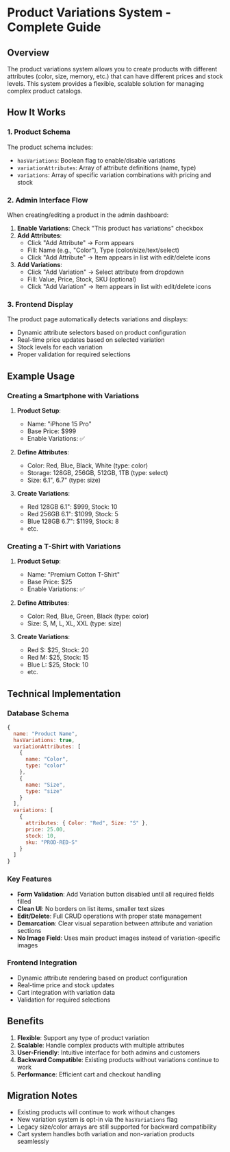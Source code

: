 # Product Variations System - Complete Guide

## Overview
The product variations system allows you to create products with different attributes (color, size, memory, etc.) that can have different prices and stock levels. This system provides a flexible, scalable solution for managing complex product catalogs.

## How It Works

### 1. Product Schema
The product schema includes:
- `hasVariations`: Boolean flag to enable/disable variations
- `variationAttributes`: Array of attribute definitions (name, type)
- `variations`: Array of specific variation combinations with pricing and stock

### 2. Admin Interface Flow
When creating/editing a product in the admin dashboard:

1. **Enable Variations**: Check "This product has variations" checkbox
2. **Add Attributes**: 
   - Click "Add Attribute" → Form appears
   - Fill: Name (e.g., "Color"), Type (color/size/text/select)
   - Click "Add Attribute" → Item appears in list with edit/delete icons
3. **Add Variations**:
   - Click "Add Variation" → Select attribute from dropdown
   - Fill: Value, Price, Stock, SKU (optional)
   - Click "Add Variation" → Item appears in list with edit/delete icons

### 3. Frontend Display
The product page automatically detects variations and displays:
- Dynamic attribute selectors based on product configuration
- Real-time price updates based on selected variation
- Stock levels for each variation
- Proper validation for required selections

## Example Usage

### Creating a Smartphone with Variations

1. **Product Setup**:
   - Name: "iPhone 15 Pro"
   - Base Price: $999
   - Enable Variations: ✅

2. **Define Attributes**:
   - Color: Red, Blue, Black, White (type: color)
   - Storage: 128GB, 256GB, 512GB, 1TB (type: select)
   - Size: 6.1", 6.7" (type: size)

3. **Create Variations**:
   - Red 128GB 6.1": $999, Stock: 10
   - Red 256GB 6.1": $1099, Stock: 5
   - Blue 128GB 6.7": $1199, Stock: 8
   - etc.

### Creating a T-Shirt with Variations

1. **Product Setup**:
   - Name: "Premium Cotton T-Shirt"
   - Base Price: $25
   - Enable Variations: ✅

2. **Define Attributes**:
   - Color: Red, Blue, Green, Black (type: color)
   - Size: S, M, L, XL, XXL (type: size)

3. **Create Variations**:
   - Red S: $25, Stock: 20
   - Red M: $25, Stock: 15
   - Blue L: $25, Stock: 10
   - etc.

## Technical Implementation

### Database Schema
```javascript
{
  name: "Product Name",
  hasVariations: true,
  variationAttributes: [
    {
      name: "Color",
      type: "color"
    },
    {
      name: "Size", 
      type: "size"
    }
  ],
  variations: [
    {
      attributes: { Color: "Red", Size: "S" },
      price: 25.00,
      stock: 10,
      sku: "PROD-RED-S"
    }
  ]
}
```

### Key Features
- **Form Validation**: Add Variation button disabled until all required fields filled
- **Clean UI**: No borders on list items, smaller text sizes
- **Edit/Delete**: Full CRUD operations with proper state management
- **Demarcation**: Clear visual separation between attribute and variation sections
- **No Image Field**: Uses main product images instead of variation-specific images

### Frontend Integration
- Dynamic attribute rendering based on product configuration
- Real-time price and stock updates
- Cart integration with variation data
- Validation for required selections

## Benefits

1. **Flexible**: Support any type of product variation
2. **Scalable**: Handle complex products with multiple attributes
3. **User-Friendly**: Intuitive interface for both admins and customers
4. **Backward Compatible**: Existing products without variations continue to work
5. **Performance**: Efficient cart and checkout handling

## Migration Notes

- Existing products will continue to work without changes
- New variation system is opt-in via the `hasVariations` flag
- Legacy size/color arrays are still supported for backward compatibility
- Cart system handles both variation and non-variation products seamlessly
